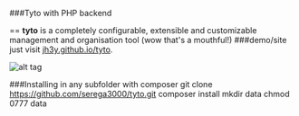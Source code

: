 
###Tyto with PHP backend

==
__tyto__ is a completely configurable, extensible and customizable management and organisation tool (wow that's a mouthful!)
###demo/site
just visit [jh3y.github.io/tyto](http://jh3y.github.io/tyto).

![alt tag](https://raw.github.com/jh3y/pics/master/tyto/tyto1.png)

###Installing in any subfolder with composer
    git clone https://github.com/serega3000/tyto.git
    composer install
    mkdir data
    chmod 0777 data